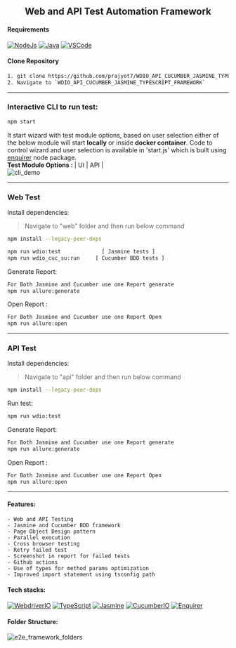 <h2 align="center"> Web and API Test Automation Framework </h2>

#### Requirements
[![NodeJs](https://img.shields.io/badge/-NodeJS%20v12%20OR%20later-%23339933?logo=npm)](https://nodejs.org/en/download/)
[![Java](https://img.shields.io/badge/-JDK-%23007396?logo=java&logoColor=black&)](https://www.oracle.com/java/technologies/downloads/)
[![VSCode](https://img.shields.io/badge/-Visual%20Studio%20Code-%233178C6?logo=visual-studio-code)](https://code.visualstudio.com/download)

#### Clone Repository
```bash
1. git clone https://github.com/prajyot7/WDIO_API_CUCUMBER_JASMINE_TYPESCRIPT_FRAMEWORK.git
2. Navigate to `WDIO_API_CUCUMBER_JASMINE_TYPESCRIPT_FRAMEWORK`
```
-----

### Interactive CLI to run test:
```bash
npm start
```
It start wizard with test module options, based on user selection either of the below module will start <b>locally</b> or inside <b>docker container</b>. Code to control wizard and user selection is available in 'start.js' which is built using [enquirer](https://www.npmjs.com/package/enquirer) node package.<br>
<b>Test Module Options : </b> | UI | API | <br>
![cli_demo]( )


-----
### Web Test
Install dependencies:
> Navigate to "web" folder and then run below command
```bash
npm install --legacy-peer-deps
```

```bash
npm run wdio:test             [ Jasmine tests ]
npm run wdio_cuc_su:run     [ Cucumber BDD tests ]
```

Generate Report:
```bash
For Both Jasmine and Cucumber use one Report generate
npm run allure:generate 
```

Open Report :
```bash
For Both Jasmine and Cucumber use one Report Open
npm run allure:open 
```

-----

### API Test
Install dependencies:
> Navigate to "api" folder and then run below command
```bash
npm install --legacy-peer-deps
```

Run test:
```bash
npm run wdio:test
```

Generate Report:
```bash
For Both Jasmine and Cucumber use one Report generate
npm run allure:generate 
```

Open Report :
```bash
For Both Jasmine and Cucumber use one Report Open
npm run allure:open 
```

-----

#### Features:
    - Web and API Testing
    - Jasmine and Cucumber BDD framework
    - Page Object Design pattern
    - Parallel execution
    - Cross browser testing
    - Retry failed test
    - Screenshot in report for failed tests
    - Github actions
    - Use of types for method params optimization
    - Improved import statement using tsconfig path

#### Tech stacks:
[![WebdriverIO](https://img.shields.io/badge/-WebdriverI/O-EA5906?logo=WebdriverIO&logoColor=white)](https://webdriver.io/)
[![TypeScript](https://img.shields.io/badge/-TypeScript-%233178C6?logo=Typescript&logoColor=black)](https://www.typescriptlang.org/)
[![Jasmine](https://img.shields.io/badge/-Jasmine-%238D6748?logo=Jasmine&logoColor=white)](https://Jasminejs.org/)
[![CucumberIO](https://img.shields.io/badge/-Cucumber.io-brightgreen?logo=cucumber&logoColor=white)](https://cucumber.io/)
[![Enquirer](https://img.shields.io/badge/-Enquirer-f0db4f?logoColor=white)](https://github.com/enquirer/enquirer)

#### Folder Structure:
![e2e_framework_folders]("https://user-images.githubusercontent.com/25434538/228564778-0615d317-31d4-4e81-8982-5de3b9b9f90d.png")
